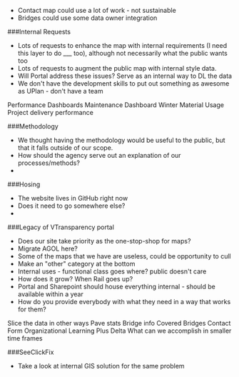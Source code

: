 - Contact map could use a lot of work - not sustainable
- Bridges could use some data owner integration


###Internal Requests
- Lots of requests to enhance the map with internal requirements (I need this layer to do ___ too), although not necessarily what the public wants too
- Lots of requests to augment the public map with internal style data.
- Will Portal address these issues? Serve as an internal way to DL the data
- We don't have the development skills to put out something as awesome as UPlan - don't have a team

Performance Dashboards
    Maintenance Dashboard
    Winter Material Usage
    Project delivery performance

###Methodology
- We thought having the methodology would be useful to the public, but that it falls outside of our scope.
- How should the agency serve out an explanation of our processes/methods?
- 

###Hosing
- The website lives in GitHub right now
- Does it need to go somewhere else?
- 

###Legacy of VTransparency portal
- Does our site take priority as the one-stop-shop for maps?
- Migrate AGOL here?
- Some of the maps that we have are useless, could be opportunity to cull
- Make an "other" category at the bottom
- Internal uses - functional class goes where? public doesn't care
- How does it grow? When Rail goes up?
- Portal and Sharepoint should house everything internal - should be available within a year
- How do you provide everybody with what they need in a way that works for them?

Slice the data in other ways
    Pave stats
    Bridge info
    Covered Bridges
Contact Form 
Organizational Learning
    Plus Delta
    What can we accomplish in smaller time frames

###SeeClickFix
- Take a look at internal GIS solution for the same problem
